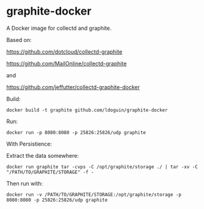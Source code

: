 graphite-docker
=================

A Docker image for collectd and graphite.

Based on:

https://github.com/dotcloud/collectd-graphite

https://github.com/MailOnline/collectd-graphite

and

https://github.com/jeffutter/collectd-graphite-docker

Build:

```
docker build -t graphite github.com/ldoguin/graphite-docker
```

Run:
```
docker run -p 8080:8080 -p 25826:25826/udp graphite
```

With Persistience:

Extract the data somewhere:
```
docker run graphite tar -cvps -C /opt/graphite/storage ./ | tar -xv -C "/PATH/TO/GRAPHITE/STORAGE" -f -
```

Then run with:

```
docker run -v /PATH/TO/GRAPHITE/STORAGE:/opt/graphite/storage -p 8080:8080 -p 25826:25826/udp graphite
```
